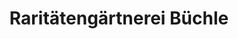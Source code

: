 ---
title: "Raritätengärtnerei Büchle"
url: /heilbronn/raritaetengaertnerei-buechle/
shop: Blumen
---